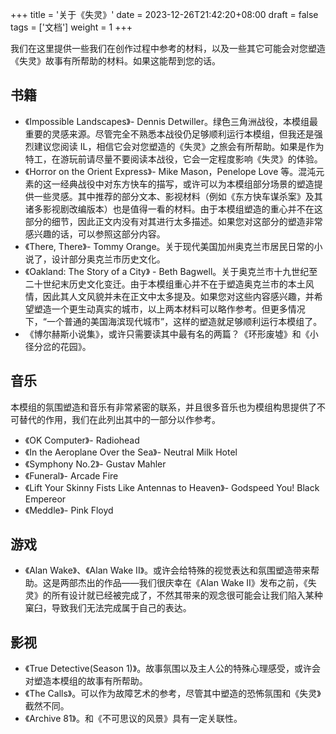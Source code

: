 +++
title = '关于《失灵》'
date = 2023-12-26T21:42:20+08:00
draft = false
tags = ['文档']
weight = 1
+++

我们在这里提供一些我们在创作过程中参考的材料，以及一些其它可能会对您塑造《失灵》故事有所帮助的材料。如果这能帮到您的话。
<!--more-->

## 书籍
- 《Impossible Landscapes》- Dennis Detwiller。绿色三角洲战役，本模组最重要的灵感来源。尽管完全不熟悉本战役仍足够顺利运行本模组，但我还是强烈建议您阅读 IL，相信它会对您塑造的《失灵》之旅会有所帮助。如果是作为特工，在游玩前请尽量不要阅读本战役，它会一定程度影响《失灵》的体验。
- 《Horror on the Orient Express》- Mike Mason，Penelope Love 等。混沌元素的这一经典战役中对东方快车的描写，或许可以为本模组部分场景的塑造提供一些灵感。其中推荐的部分文本、影视材料（例如《东方快车谋杀案》及其诸多影视剧改编版本）也是值得一看的材料。由于本模组塑造的重心并不在这部分的细节，因此正文内没有对其进行太多描述。如果您对这部分的塑造非常感兴趣的话，可以参照这部分内容。
- 《There, There》-  Tommy Orange。关于现代美国加州奥克兰市居民日常的小说了，设计部分奥克兰市历史文化。
- 《Oakland: The Story of a City》 - Beth Bagwell。关于奥克兰市十九世纪至二十世纪末历史文化变迁。由于本模组重心并不在于塑造奥克兰市的本土风情，因此其人文风貌并未在正文中太多提及。如果您对这些内容感兴趣，并希望塑造一个更生动真实的城市，以上两本材料可以略作参考。但更多情况下，“一个普通的美国海滨现代城市”，这样的塑造就足够顺利运行本模组了。
- 《博尔赫斯小说集》，或许只需要读其中最有名的两篇？《环形废墟》和《小径分岔的花园》。

## 音乐
本模组的氛围塑造和音乐有非常紧密的联系，并且很多音乐也为模组构思提供了不可替代的作用，我们在此列出其中的一部分以作参考。

- 《OK Computer》- Radiohead
- 《In the Aeroplane Over the Sea》- Neutral Milk Hotel
- 《Symphony No.2》- Gustav Mahler
- 《Funeral》- Arcade Fire
- 《Lift Your Skinny Fists Like Antennas to Heaven》- Godspeed You! Black Empereor
- 《Meddle》- Pink Floyd

## 游戏
- 《Alan Wake》、《Alan Wake II》。或许会给特殊的视觉表达和氛围塑造带来帮助。这是两部杰出的作品——我们很庆幸在《Alan Wake II》发布之前，《失灵》的所有设计就已经被完成了，不然其带来的观念很可能会让我们陷入某种窠臼，导致我们无法完成属于自己的表达。

## 影视
- 《True Detective(Season 1)》。故事氛围以及主人公的特殊心理感受，或许会对塑造本模组的故事有所帮助。
- 《The Calls》。可以作为故障艺术的参考，尽管其中塑造的恐怖氛围和《失灵》截然不同。
- 《Archive 81》。和《不可思议的风景》具有一定关联性。

